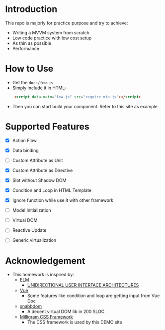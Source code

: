 # Introduction
This repo is majorly for practice purpose and try to achieve:
- Writing a MVVM system from scratch
- Low code practice with low cost setup
- As thin as possible
- Performance

# How to Use
- Get the `docs/few.js`.
- Simply include it in HTML:
```html
    <script data-main="few.js" src="require.min.js"></script>
```
- Then you can start build your component. Refer to this site as example.

# Supported Features
- [x] Action Flow
- [x] Data binding
- [ ] Custom Attribute as Unit
- [x] Custom Attribute as Directive
- [x] Slot without Shadow DOM
- [x] Condition and Loop in HTML Template
- [x] Ignore function while use it with other framework
- [ ] Model Initialization
- [ ] Virtual DOM
- [ ] Reactive Update
- [ ] Generic virtualization


# Acknowledgement
- This homework is inspired by:
  - [ELM](https://elm-lang.org/)
    - [UNIDIRECTIONAL USER INTERFACE ARCHITECTURES](https://staltz.com/unidirectional-user-interface-architectures.html)
  - [Vue](https://vuejs.org/v2/guide/)
    - Some features like condition and loop are getting input from Vue Doc
  - [snabbdom](https://github.com/snabbdom/snabbdom)
    - A decent virtual DOM lib in 200 SLOC
  - [Milligram CSS Framework](https://milligram.io)
    - The CSS framework is used by this DEMO site
